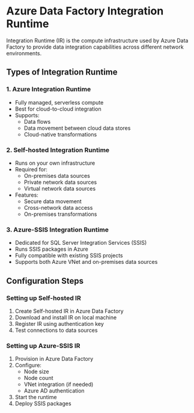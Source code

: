 # Azure Data Factory Integration Runtime

Integration Runtime (IR) is the compute infrastructure used by Azure Data Factory to provide data integration capabilities across different network environments.

## Types of Integration Runtime

### 1. Azure Integration Runtime
- Fully managed, serverless compute
- Best for cloud-to-cloud integration
- Supports:
  - Data flows
  - Data movement between cloud data stores
  - Cloud-native transformations

### 2. Self-hosted Integration Runtime
- Runs on your own infrastructure
- Required for:
  - On-premises data sources
  - Private network data sources
  - Virtual network data sources
- Features:
  - Secure data movement
  - Cross-network data access
  - On-premises transformations

### 3. Azure-SSIS Integration Runtime
- Dedicated for SQL Server Integration Services (SSIS)
- Runs SSIS packages in Azure
- Fully compatible with existing SSIS projects
- Supports both Azure VNet and on-premises data sources

## Configuration Steps

### Setting up Self-hosted IR
1. Create Self-hosted IR in Azure Data Factory
2. Download and install IR on local machine
3. Register IR using authentication key
4. Test connections to data sources

### Setting up Azure-SSIS IR
1. Provision in Azure Data Factory
2. Configure:
   - Node size
   - Node count
   - VNet integration (if needed)
   - Azure AD authentication
3. Start the runtime
4. Deploy SSIS packages